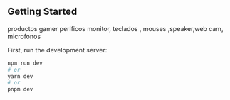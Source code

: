 
## Getting Started

productos gamer perificos
monitor, teclados , mouses ,speaker,web cam, 
microfonos


First, run the development server:

```bash
npm run dev
# or
yarn dev
# or
pnpm dev
```
